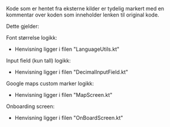Kode som er hentet fra eksterne kilder er tydelig markert med en kommentar over koden som inneholder
lenken til original kode.

Dette gjelder:

Font størrelse logikk:

- Henvisning ligger i filen "LanguageUtils.kt"

Input field (kun tall) logikk:

- Henvisning ligger i filen "DecimalInputField.kt"

Google maps custom marker logikk:

- Henvisning ligger i filen "MapScreen.kt"

Onboarding screen:

- Henvisning ligger i filen "OnBoardScreen.kt"